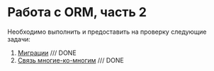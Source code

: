 # Работа с ORM, часть 2

Необходимо выполнить и предоставить на проверку следующие задачи:

1. [Миграции](./orm_migrations)  /// DONE 
2. [Связь многие-ко-многим](./m2m-relations)  /// DONE

